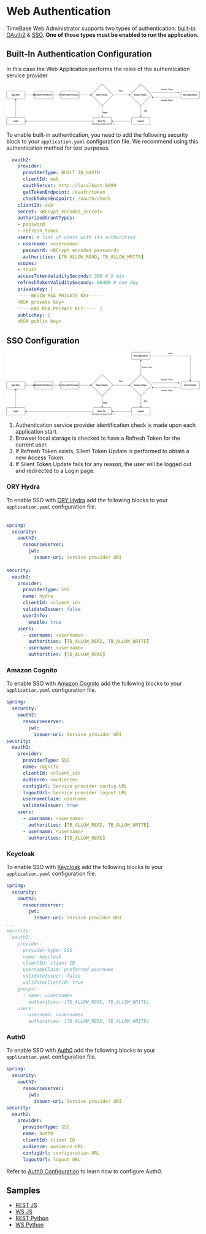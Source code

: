 # Web Authentication 

TimeBase Web Administrator supports two types of authentication: [built-in OAuth2](#built-in-authentication-configuration) & [SSO](#sso-configuration). **One of those types must be enabled to run the application.**

## Built-In Authentication Configuration

In this case the Web Application performs the roles of the authentication service provider. 

![](/img/tb_auth2.svg)

To enable built-in authentication, you need to add the following security block to your `application.yaml` configuration file. We recommend using this authentication method for test purposes.

```yaml
  oauth2:
    provider:
      providerType: BUILT_IN_OAUTH
      clientId: web
      oauthServer: http://localhost:8099
      getTokenEndpoint: /oauth/token
      checkTokenEndpoint: /oauth/check
    clientId: web
    secret: <BCrypt_encoded_secret>
    authorizedGrantTypes:
    - password
    - refresh_token
    users: # list of users with its authorities
    - username: <username>
      password: <BCrypt_encoded_password>
      authorities: [TB_ALLOW_READ, TB_ALLOW_WRITE]
    scopes:
    - trust
    accessTokenValiditySeconds: 300 # 5 min
    refreshTokenValiditySeconds: 86400 # one day
    privateKey: |
    -----BEGIN RSA PRIVATE KEY-----
    <RSA private key>
    -----END RSA PRIVATE KEY----- |
    publicKey: |
    <RSA public key>

```

## SSO Configuration

![](/img/tb_auth.svg)

1. Authentication service provider identification check is made upon each application start.
2. Browser local storage is checked to have a Refresh Token for the current user.
3. If Refresh Token exists, Silent Token Update is performed to obtain a new Access Token.
4. If Silent Token Update fails for any reason, the user will be logged out and redirected to a Login page.

### ORY Hydra

To enable SSO with [ORY Hydra](https://www.ory.sh/hydra/) add the following blocks to your `application.yaml` configuration file. 

```yaml

spring:
  security:
    oauth2:
      resourceserver:
        jwt:
          issuer-uri: Service provider URI

security:
  oauth2:
    provider:
      providerType: SSO
      name: hydra
      clientId: <client_id>
      validateIssuer: false
      userInfo:
        enable: true
    users:
      - username: <username>
        authorities: [TB_ALLOW_READ, TB_ALLOW_WRITE]
      - username: <username>
        authorities: [TB_ALLOW_READ]
```

### Amazon Cognito 

To enable SSO with [Amazon Cognito](https://aws.amazon.com/cognito/?nc1=h_ls) add the following blocks to your `application.yaml` configuration file. 

```yaml
spring:
  security:
    oauth2:
      resourceserver:
        jwt:
          issuer-uri: Service provider URI
security:
  oauth2:
    provider:
      providerType: SSO
      name: cognito
      clientId: <client_id>
      audience: <audience>
      configUrl: Service provider config URL
      logoutUrl: Service provider logout URL
      usernameClaim: username
      validateIssuer: true
    users:
      - username: <username>
        authorities: [TB_ALLOW_READ, TB_ALLOW_WRITE]
      - username: <username>
        authorities: [TB_ALLOW_READ]
```

### Keycloak

To enable SSO with [Keycloak](https://www.keycloak.org/) add the following blocks to your `application.yaml` configuration file. 

```yaml
spring:
  security:
    oauth2:
      resourceserver:
        jwt:
          issuer-uri: Service provider URI
...
security:
  oauth2:
    provider:
      provider-type: SSO
      name: keycloak
      clientId: client ID
      usernameClaim: preferred_username
      validateIssuer: false
      validateClientId: true
    groups:
      - name: <username>
        authorities: [TB_ALLOW_READ, TB_ALLOW_WRITE]
    users:
      - username: <username>
        authorities: [TB_ALLOW_READ, TB_ALLOW_WRITE]

```

### Auth0

To enable SSO with [Auth0](https://auth0.com/) add the following blocks to your `application.yaml` configuration file. 

```yaml
spring:
  security:
    oauth2:
      resourceserver:
        jwt:
          issuer-uri: Service provider URI
security:
  oauth2:
    provider:
      providerType: SSO
      name: auth0
      clientId: client ID
      audience: audience URL
      configUrl: configuration URL
      logoutUrl: logout URL
```

Refer to [Auth0 Configuration](https://github.com/epam/TimebaseWS/tree/main/guide/authentication/auth0.md) to learn how to configure Auth0.

## Samples 

* [REST JS](https://github.com/epam/TimebaseWS/blob/main-1.0/samples/js/simpleRest_TokenAuth.js) 
* [WS JS](https://github.com/epam/TimebaseWS/blob/main-1.0/samples/js/simpleWs_TokenAuth.js) 
* [REST Python](https://github.com/epam/TimebaseWS/tree/main-1.0/samples/python/simple_rest_client.py) 
* [WS Python](https://github.com/epam/TimebaseWS/tree/main-1.0/samples/python/simple_ws_client.py) 